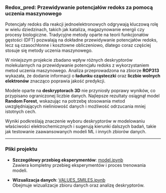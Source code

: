 ### Redox_pred: Przewidywanie potencjałów redoks za pomocą uczenia maszynowego  

Potencjały redoks dla reakcji jednoelektronowych odgrywają kluczową rolę w wielu dziedzinach, takich jak kataliza, magazynowanie energii czy procesy biologiczne. Tradycyjne metody oparte na teorii funkcjonałów gęstości (DFT) pozwalają na dokładne przewidywanie potencjałów redoks, lecz są czasochłonne i kosztowne obliczeniowo, dlatego coraz częściej stosuje się metody uczenia maszynowego.  

W niniejszym projekcie zbadano wpływ różnych deskryptorów molekularnych na przewidywanie potencjału redoks z wykorzystaniem metod uczenia maszynowego. Analiza przeprowadzona na zbiorze **ROP313** wykazała, że dodanie informacji o **ładunku cząsteczki** oraz **liczbie wolnych elektronów** znacząco poprawia jakość predykcji.  

Modele oparte na **deskryptorach 3D** nie przyniosły poprawy wyników, co przypisano ograniczonej liczbie danych. Najlepsze rezultaty osiągnął model **Random Forest**, wskazując na potrzebę stosowania metod uwzględniających nieliniowość danych i możliwość odrzucania mniej istotnych cech.  

Wyniki podkreślają znaczenie wyboru deskryptorów w modelowaniu właściwości elektrochemicznych i sugerują kierunki dalszych badań, takie jak testowanie zaawansowanych modeli ML i innych zbiorów danych.  

---

### Pliki projektu  

- **Szczegółowy przebieg eksperymentów**: [model.ipynb](#)  
  Zawiera kompletny przebieg eksperymentów i proces trenowania modeli.  

- **Wizualizacja danych**: [VALUES_SMILES.ipynb](#)  
  Obejmuje wizualizacje zbioru danych oraz analizę deskryptorów.  
